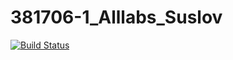 # 381706-1_Alllabs_Suslov

[![Build Status](https://travis-ci.org/381706-1Suslov-Egor/381706-1_Alllabs_Suslov.svg?branch=vetka1)](https://travis-ci.org/381706-1Suslov-Egor/381706-1_Alllabs_Suslov)
